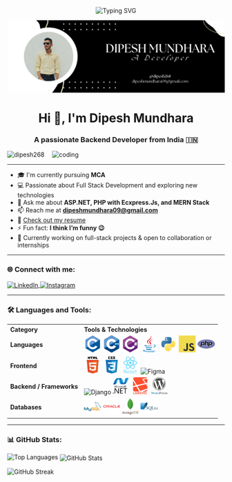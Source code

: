 <p align="center">
  <img src="https://readme-typing-svg.herokuapp.com?font=Fira+Code&weight=500&size=24&pause=1000&color=00FFAB&center=true&vCenter=true&width=435&lines=Backend+Developer;MERN+Stack+Explorer;Open+Source+Contributor;Let's+Build+Cool+Stuff!;Django+Developer" alt="Typing SVG" />
</p>

![logo](https://github.com/dipesh268/dipesh268/blob/main/template_photo.png)
<h1 align="center">Hi 👋, I'm Dipesh Mundhara</h1>
<h3 align="center">A passionate Backend Developer from India 🇮🇳</h3>

<img align="right" alt="coding" width="400" src="https://user-images.githubusercontent.com/55389276/140866485-8fb1c876-9a8f-4d6a-98dc-08c4981eaf70.gif">

<p align="left">
  <img src="https://komarev.com/ghpvc/?username=dipesh268&label=Profile%20views&color=0e75b6&style=flat" alt="dipesh268" />
</p>

---

- 🎓 I'm currently pursuing **MCA**
- 💻 Passionate about Full Stack Development and exploring new technologies
- 💬 Ask me about **ASP.NET, PHP with Ecxpress.Js, and MERN Stack**
- 📫 Reach me at **dipeshmundhara09@gmail.com**
- 📄 [Check out my resume](https://drive.google.com/file/d/1HzWX2ZGkF4ZmW3dD1E2bOwmasi6UqLPs/view?usp=drive_link)
- ⚡ Fun fact: **I think I’m funny 😉**
- 🚀 Currently working on full-stack projects & open to collaboration or internships

---

<h3 align="left">🌐 Connect with me:</h3>
<p align="left">
  <a href="https://www.linkedin.com/in/dipesh-mundhara-5991942bb/" target="blank">
    <img align="center" src="https://raw.githubusercontent.com/rahuldkjain/github-profile-readme-generator/master/src/images/icons/Social/linked-in-alt.svg" alt="LinkedIn" height="30" width="40" />
  </a>
  <a href="https://instagram.com/_dipesh0_" target="blank">
    <img align="center" src="https://raw.githubusercontent.com/rahuldkjain/github-profile-readme-generator/master/src/images/icons/Social/instagram.svg" alt="Instagram" height="30" width="40" />
  </a>
</p>

---



<h3 align="left">🛠️ Languages and Tools:</h3>

<table>
  <tr>
    <th align="left">Category</th>
    <th align="left">Tools & Technologies</th>
  </tr>
  
  <tr>
    <td><b>Languages</b></td>
    <td>
      <img src="https://raw.githubusercontent.com/devicons/devicon/master/icons/c/c-original.svg" alt="C" width="40" height="40"/>
      <img src="https://raw.githubusercontent.com/devicons/devicon/master/icons/cplusplus/cplusplus-original.svg" alt="C++" width="40" height="40"/>
      <img src="https://raw.githubusercontent.com/devicons/devicon/master/icons/csharp/csharp-original.svg" alt="C#" width="40" height="40"/>
      <img src="https://raw.githubusercontent.com/devicons/devicon/master/icons/java/java-original.svg" alt="Java" width="40" height="40"/>
      <img src="https://raw.githubusercontent.com/devicons/devicon/master/icons/python/python-original.svg" alt="Python" width="40" height="40"/>
      <img src="https://raw.githubusercontent.com/devicons/devicon/master/icons/javascript/javascript-original.svg" alt="JavaScript" width="40" height="40"/>
      <img src="https://raw.githubusercontent.com/devicons/devicon/master/icons/php/php-original.svg" alt="PHP" width="40" height="40"/>
    </td>
  </tr>

  <tr>
    <td><b>Frontend</b></td>
    <td>
      <img src="https://raw.githubusercontent.com/devicons/devicon/master/icons/html5/html5-original-wordmark.svg" alt="HTML5" width="40" height="40"/>
      <img src="https://raw.githubusercontent.com/devicons/devicon/master/icons/css3/css3-original-wordmark.svg" alt="CSS3" width="40" height="40"/>
      <img src="https://raw.githubusercontent.com/devicons/devicon/master/icons/react/react-original-wordmark.svg" alt="React" width="40" height="40"/>
      <img src="https://www.vectorlogo.zone/logos/figma/figma-icon.svg" alt="Figma" width="40" height="40"/>
    </td>
  </tr>

  <tr>
    <td><b>Backend / Frameworks</b></td>
    <td>
      <img src="https://cdn.worldvectorlogo.com/logos/django.svg" alt="Django" width="40" height="40"/>
      <img src="https://raw.githubusercontent.com/devicons/devicon/master/icons/dot-net/dot-net-original-wordmark.svg" alt=".NET" width="40" height="40"/>
      <img src="https://raw.githubusercontent.com/devicons/devicon/master/icons/laravel/laravel-plain-wordmark.svg" alt="Laravel" width="40" height="40"/>
      <img src="https://raw.githubusercontent.com/devicons/devicon/master/icons/wordpress/wordpress-original.svg" alt="WordPress" width="40" height="40"/>
    </td>
  </tr>

  <tr>
    <td><b>Databases</b></td>
    <td>
      <img src="https://raw.githubusercontent.com/devicons/devicon/master/icons/mysql/mysql-original-wordmark.svg" alt="MySQL" width="40" height="40"/>
      <img src="https://raw.githubusercontent.com/devicons/devicon/master/icons/oracle/oracle-original.svg" alt="Oracle" width="40" height="40"/>
      <img src="https://raw.githubusercontent.com/devicons/devicon/master/icons/mongodb/mongodb-original-wordmark.svg" alt="MongoDB" width="40" height="40"/>
      <img src="https://raw.githubusercontent.com/devicons/devicon/master/icons/sqlite/sqlite-original-wordmark.svg" alt="SQLite" width="40" height="40"/>
  </tr>
</table>

---

<h3 align="left">📊 GitHub Stats:</h3>

<p><img align="left" src="https://github-readme-stats.vercel.app/api/top-langs?username=dipesh268&show_icons=true&locale=en&layout=compact&theme=tokyonight" alt="Top Languages" /></p>

<p>&nbsp;<img align="center" src="https://github-readme-stats.vercel.app/api?username=dipesh268&show_icons=true&locale=en&theme=tokyonight" alt="GitHub Stats" /></p>

<p><img align="center" src="https://github-readme-streak-stats.herokuapp.com/?user=dipesh268&theme=tokyonight" alt="GitHub Streak" /></p>
